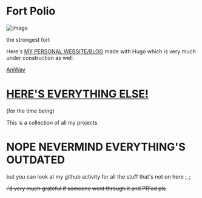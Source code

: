 # Fort Polio
![image](https://user-images.githubusercontent.com/37214399/183310326-0bb77b61-38d6-44fa-9662-8d238fdd3baa.png)

the strongest fort

Here's [MY PERSONAL WEBSITE/BLOG](https://exitflynn.github.io/blog) made with Hugo which is very much under construction as well.

[AniWay](https://github.com/exitflynn/aniway)

# [HERE'S EVERYTHING ELSE!](https://drive.google.com/drive/folders/19CncXRMmf7fcjKwKaVLq40pKkW6xbQxP?usp=sharing)
(for the time being)


This is a collection of all my projects.


# NOPE NEVERMIND EVERYTHING'S OUTDATED
but you can look at my github activity for all the stuff that's not on here ;_;

~~i'd very much grateful if someone went through it and PR'ed pls~~

